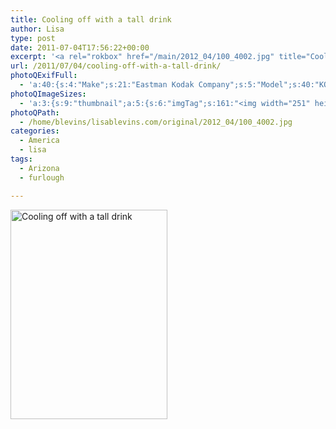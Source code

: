 ```yaml
---
title: Cooling off with a tall drink
author: Lisa
type: post
date: 2011-07-04T17:56:22+00:00
excerpt: '<a rel="rokbox" href="/main/2012_04/100_4002.jpg" title="Cooling off with a tall drink"><img width="251" height="335" alt="Cooling off with a tall drink" src="/thumbnail/2012_04/100_4002.jpg" class="photoQexcerpt photoQLinkImg" /></a>'
url: /2011/07/04/cooling-off-with-a-tall-drink/
photoQExifFull:
  - 'a:40:{s:4:"Make";s:21:"Eastman Kodak Company";s:5:"Model";s:40:"KODAK EASYSHARE C813 ZOOM DIGITAL CAMERA";s:11:"Orientation";s:17:"1: Normal (0 deg)";s:11:"xResolution";s:3:"480";s:11:"yResolution";s:3:"480";s:14:"ResolutionUnit";s:4:"Inch";s:8:"Software";s:15:"QuickTime 7.6.6";s:8:"DateTime";s:19:"2011:07:04 15:18:58";s:12:"HostComputer";s:15:"Mac OS X 10.6.7";s:12:"ExposureTime";s:8:"1/64 sec";s:7:"FNumber";s:5:"f/2.7";s:15:"ExposureProgram";s:7:"Program";s:15:"ISOSpeedRatings";s:3:"200";s:11:"ExifVersion";s:11:"version 2.2";s:16:"DateTimeOriginal";s:19:"2011:07:04 18:56:22";s:17:"DateTimedigitized";s:19:"2011:07:04 18:56:22";s:17:"ShutterSpeedValue";s:8:"1/63 sec";s:13:"ApertureValue";s:5:"f/2.7";s:17:"ExposureBiasValue";s:4:"0 EV";s:16:"MaxApertureValue";s:5:"f/2.7";s:12:"MeteringMode";s:13:"Multi-Segment";s:11:"LightSource";s:15:"Unknown or Auto";s:5:"Flash";s:18:"Red Eye, Auto-Mode";s:11:"FocalLength";s:4:"6 mm";s:15:"FlashPixVersion";s:9:"version 1";s:10:"ColorSpace";s:4:"sRGB";s:14:"ExifImageWidth";s:11:"3296 pixels";s:15:"ExifImageHeight";s:11:"2472 pixels";s:13:"ExposureIndex";s:3:"200";s:13:"SensingMethod";s:35:"Unknown: One Chip Color Area Sensor";s:10:"FileSource";s:20:"Digital Still Camera";s:9:"SceneType";s:21:"Directly Photographed";s:12:"ExposureMode";s:1:"0";s:12:"WhiteBalance";s:1:"0";s:16:"DigitalZoomRatio";s:1:"0";s:16:"SceneCaptureMode";s:1:"0";s:8:"Contrast";s:1:"0";s:10:"Saturation";s:1:"0";s:9:"Sharpness";s:1:"0";s:20:"FocalLength35mmEquiv";s:0:"";}'
photoQImageSizes:
  - 'a:3:{s:9:"thumbnail";a:5:{s:6:"imgTag";s:161:"<img width="251" height="335" alt="Cooling off with a tall drink" src="/thumbnail/2012_04/100_4002.jpg" class="PhotoQImg" />";s:6:"imgUrl";s:68:"/thumbnail/2012_04/100_4002.jpg";s:7:"imgPath";s:71:"/home/blevins/lisablevins.com/thumbnail/2012_04/100_4002.jpg";s:8:"imgWidth";s:3:"251";s:9:"imgHeight";s:3:"335";}s:4:"main";a:5:{s:6:"imgTag";s:156:"<img width="394" height="525" alt="Cooling off with a tall drink" src="/main/2012_04/100_4002.jpg" class="PhotoQImg" />";s:6:"imgUrl";s:63:"/main/2012_04/100_4002.jpg";s:7:"imgPath";s:66:"/home/blevins/lisablevins.com/main/2012_04/100_4002.jpg";s:8:"imgWidth";s:3:"394";s:9:"imgHeight";s:3:"525";}s:8:"original";a:5:{s:6:"imgTag";s:162:"<img width="2472" height="3296" alt="Cooling off with a tall drink" src="/original/2012_04/100_4002.jpg" class="PhotoQImg" />";s:6:"imgUrl";s:67:"/original/2012_04/100_4002.jpg";s:7:"imgPath";s:70:"/home/blevins/lisablevins.com/original/2012_04/100_4002.jpg";s:8:"imgWidth";s:4:"2472";s:9:"imgHeight";s:4:"3296";}}'
photoQPath:
  - /home/blevins/lisablevins.com/original/2012_04/100_4002.jpg
categories:
  - America
  - lisa
tags:
  - Arizona
  - furlough

---
```

<a rel="lightbox" href="/main/2012_04/100_4002.jpg" title="Cooling off with a tall drink"><img width="251" height="335" alt="Cooling off with a tall drink" src="/thumbnail/2012_04/100_4002.jpg" class="photoQcontent photoQLinkImg" /></a>

<div class="photoQDescr">
</div>